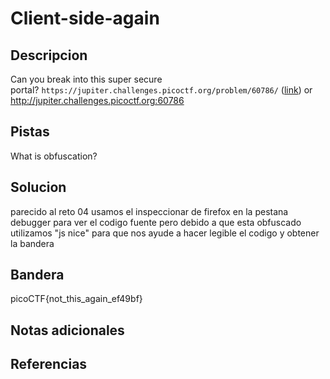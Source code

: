 # Client-side-again


## Descripcion
Can you break into this super secure portal? `https://jupiter.challenges.picoctf.org/problem/60786/` ([link](https://jupiter.challenges.picoctf.org/problem/60786/)) or http://jupiter.challenges.picoctf.org:60786
## Pistas
What is obfuscation?

## Solucion
parecido al reto 04 usamos el inspeccionar de firefox en la pestana debugger para ver el codigo fuente
pero debido a que esta obfuscado utilizamos "js nice" para que nos ayude a hacer legible el codigo y obtener la bandera
## Bandera
picoCTF{not_this_again_ef49bf}
## Notas adicionales


## Referencias
